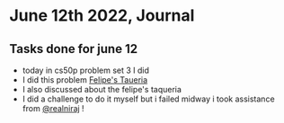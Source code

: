 # June 12th 2022, Journal
## Tasks done for june 12
- today in cs50p problem set 3 I did
- I did this problem [Felipe's Taueria](https://cs50.harvard.edu/python/2022/psets/3/taqueria/)
- I also discussed about the felipe's taqueria
- I did a challenge to do it myself but i failed midway i took assistance from [@realniraj](https://www.github.com/realniraj) !
